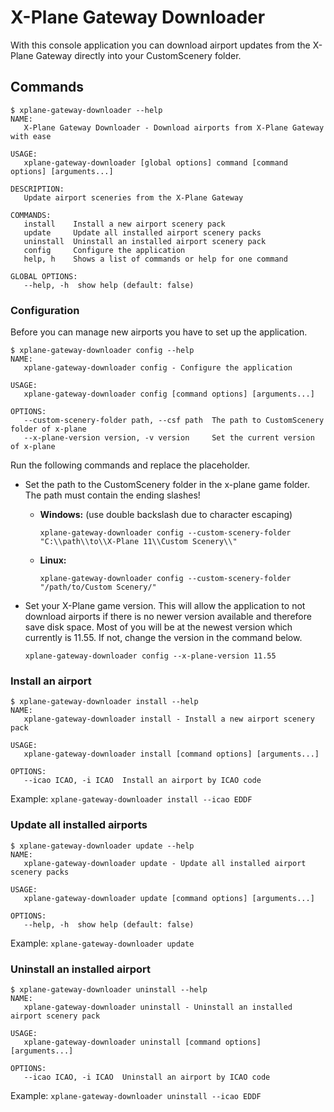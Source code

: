 # X-Plane Gateway Downloader

With this console application you can download airport updates from the X-Plane Gateway directly into your CustomScenery folder.

## Commands
```
$ xplane-gateway-downloader --help
NAME:
   X-Plane Gateway Downloader - Download airports from X-Plane Gateway with ease

USAGE:
   xplane-gateway-downloader [global options] command [command options] [arguments...]

DESCRIPTION:
   Update airport sceneries from the X-Plane Gateway

COMMANDS:
   install    Install a new airport scenery pack
   update     Update all installed airport scenery packs
   uninstall  Uninstall an installed airport scenery pack
   config     Configure the application
   help, h    Shows a list of commands or help for one command

GLOBAL OPTIONS:
   --help, -h  show help (default: false)
```

### Configuration

Before you can manage new airports you have to set up the application.

```
$ xplane-gateway-downloader config --help
NAME:
   xplane-gateway-downloader config - Configure the application

USAGE:
   xplane-gateway-downloader config [command options] [arguments...]

OPTIONS:
   --custom-scenery-folder path, --csf path  The path to CustomScenery folder of x-plane
   --x-plane-version version, -v version     Set the current version of x-plane
```

Run the following commands and replace the placeholder.

- Set the path to the CustomScenery folder in the x-plane game folder. The path must contain the ending slashes!
  - **Windows:** (use double backslash due to character escaping)
    ```
    xplane-gateway-downloader config --custom-scenery-folder "C:\\path\\to\\X-Plane 11\\Custom Scenery\\"
    ```
  - **Linux:**
    ```
    xplane-gateway-downloader config --custom-scenery-folder "/path/to/Custom Scenery/"
    ```

- Set your X-Plane game version. This will allow the application to not download airports if there is no newer version available and therefore save disk space.
    Most of you will be at the newest version which currently is 11.55. If not, change the version in the command below.
    ```
    xplane-gateway-downloader config --x-plane-version 11.55
    ```

### Install an airport

```
$ xplane-gateway-downloader install --help
NAME:
   xplane-gateway-downloader install - Install a new airport scenery pack

USAGE:
   xplane-gateway-downloader install [command options] [arguments...]

OPTIONS:
   --icao ICAO, -i ICAO  Install an airport by ICAO code
```

Example: ``xplane-gateway-downloader install --icao EDDF``

### Update all installed airports

```
$ xplane-gateway-downloader update --help
NAME:
   xplane-gateway-downloader update - Update all installed airport scenery packs

USAGE:
   xplane-gateway-downloader update [command options] [arguments...]

OPTIONS:
   --help, -h  show help (default: false)
```

Example: ``xplane-gateway-downloader update``

### Uninstall an installed airport

```
$ xplane-gateway-downloader uninstall --help
NAME:
   xplane-gateway-downloader uninstall - Uninstall an installed airport scenery pack

USAGE:
   xplane-gateway-downloader uninstall [command options] [arguments...]

OPTIONS:
   --icao ICAO, -i ICAO  Uninstall an airport by ICAO code
```

Example: ``xplane-gateway-downloader uninstall --icao EDDF``